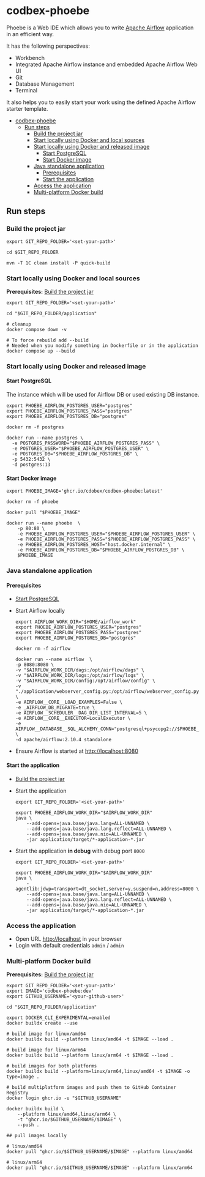 # codbex-phoebe

Phoebe is a Web IDE which allows you to write [Apache Airflow](https://airflow.apache.org/) application in an efficient
way.

It has the following perspectives:

- Workbench
- Integrated Apache Airflow instance and embedded Apache Airflow Web UI
- Git
- Database Management
- Terminal

It also helps you to easily start your work using the defined Apache Airflow starter template.

<!-- TOC -->

* [codbex-phoebe](#codbex-phoebe)
    * [Run steps](#run-steps)
        * [Build the project jar](#build-the-project-jar)
        * [Start locally using Docker and local sources](#start-locally-using-docker-and-local-sources)
        * [Start locally using Docker and released image](#start-locally-using-docker-and-released-image)
            * [Start PostgreSQL](#start-postgresql)
            * [Start Docker image](#start-docker-image)
        * [Java standalone application](#java-standalone-application)
            * [Prerequisites](#prerequisites)
            * [Start the application](#start-the-application)
        * [Access the application](#access-the-application)
        * [Multi-platform Docker build](#multi-platform-docker-build)

<!-- TOC -->

## Run steps

### Build the project jar

```shell
export GIT_REPO_FOLDER='<set-your-path>'

cd $GIT_REPO_FOLDER

mvn -T 1C clean install -P quick-build
```

### Start locally using Docker and local sources

__Prerequisites:__ [Build the project jar](#build-the-project-jar)

  ```shell
  export GIT_REPO_FOLDER='<set-your-path>'

  cd "$GIT_REPO_FOLDER/application"
  
  # cleanup
  docker compose down -v
  
  # To force rebuild add --build
  # Needed when you modify something in Dockerfile or in the application
  docker compose up --build
  ```

### Start locally using Docker and released image

#### Start PostgreSQL

The instance which will be used for Airflow DB or used existing DB instance.

```shell
export PHOEBE_AIRFLOW_POSTGRES_USER="postgres"
export PHOEBE_AIRFLOW_POSTGRES_PASS="postgres"
export PHOEBE_AIRFLOW_POSTGRES_DB="postgres"

docker rm -f postgres

docker run --name postgres \
  -e POSTGRES_PASSWORD="$PHOEBE_AIRFLOW_POSTGRES_PASS" \
  -e POSTGRES_USER="$PHOEBE_AIRFLOW_POSTGRES_USER" \
  -e POSTGRES_DB="$PHOEBE_AIRFLOW_POSTGRES_DB" \
  -p 5432:5432 \
  -d postgres:13
```

#### Start Docker image

```shell
export PHOEBE_IMAGE='ghcr.io/cdobex/codbex-phoebe:latest'

docker rm -f phoebe

docker pull "$PHOEBE_IMAGE"

docker run --name phoebe  \
    -p 80:80 \
    -e PHOEBE_AIRFLOW_POSTGRES_USER="$PHOEBE_AIRFLOW_POSTGRES_USER" \
    -e PHOEBE_AIRFLOW_POSTGRES_PASS="$PHOEBE_AIRFLOW_POSTGRES_PASS" \
    -e PHOEBE_AIRFLOW_POSTGRES_HOST="host.docker.internal" \
    -e PHOEBE_AIRFLOW_POSTGRES_DB="$PHOEBE_AIRFLOW_POSTGRES_DB" \
    $PHOEBE_IMAGE
```

### Java standalone application

#### Prerequisites

- [Start PostgreSQL](#start-postgresql)

- Start Airflow locally
    ```shell
    export AIRFLOW_WORK_DIR="$HOME/airflow_work"
    export PHOEBE_AIRFLOW_POSTGRES_USER="postgres"
    export PHOEBE_AIRFLOW_POSTGRES_PASS="postgres"
    export PHOEBE_AIRFLOW_POSTGRES_DB="postgres"
    
    docker rm -f airflow
    
    docker run --name airflow  \
    -p 8080:8080 \
    -v "$AIRFLOW_WORK_DIR/dags:/opt/airflow/dags" \
    -v "$AIRFLOW_WORK_DIR/logs:/opt/airflow/logs" \
    -v "$AIRFLOW_WORK_DIR/config:/opt/airflow/config" \
    -v "./application/webserver_config.py:/opt/airflow/webserver_config.py" \
    -e AIRFLOW__CORE__LOAD_EXAMPLES=False \
    -e _AIRFLOW_DB_MIGRATE=true \
    -e AIRFLOW__SCHEDULER__DAG_DIR_LIST_INTERVAL=5 \
    -e AIRFLOW__CORE__EXECUTOR=LocalExecutor \
    -e AIRFLOW__DATABASE__SQL_ALCHEMY_CONN="postgresql+psycopg2://$PHOEBE_AIRFLOW_POSTGRES_USER:$PHOEBE_AIRFLOW_POSTGRES_PASS@host.docker.internal:5432/$PHOEBE_AIRFLOW_POSTGRES_DB" \
    -d apache/airflow:2.10.4 standalone
    ```
- Ensure Airflow is started at [http://localhost:8080](http://localhost:8080)

#### Start the application

- [Build the project jar](#build-the-project-jar)

- Start the application
    ```shell
    export GIT_REPO_FOLDER='<set-your-path>'
  
    export PHOEBE_AIRFLOW_WORK_DIR="$AIRFLOW_WORK_DIR"
    java \
        --add-opens=java.base/java.lang=ALL-UNNAMED \
        --add-opens=java.base/java.lang.reflect=ALL-UNNAMED \
        --add-opens=java.base/java.nio=ALL-UNNAMED \
        -jar application/target/*-application-*.jar
    ```

- Start the application **in debug** with debug port `8000`
    ```shell
    export GIT_REPO_FOLDER='<set-your-path>'
  
    export PHOEBE_AIRFLOW_WORK_DIR="$AIRFLOW_WORK_DIR"
    java \
        -agentlib:jdwp=transport=dt_socket,server=y,suspend=n,address=8000 \
        --add-opens=java.base/java.lang=ALL-UNNAMED \
        --add-opens=java.base/java.lang.reflect=ALL-UNNAMED \
        --add-opens=java.base/java.nio=ALL-UNNAMED \
        -jar application/target/*-application-*.jar
    ```

### Access the application

- Open URL [http://localhost](http://localhost) in your browser
- Login with default credentials `admin` / `admin`

### Multi-platform Docker build

__Prerequisites:__ [Build the project jar](#build-the-project-jar)

```shell
export GIT_REPO_FOLDER='<set-your-path>'
export IMAGE='codbex-phoebe:dev'
export GITHUB_USERNAME='<your-github-user>'

cd "$GIT_REPO_FOLDER/application"

export DOCKER_CLI_EXPERIMENTAL=enabled
docker buildx create --use

# build image for linux/amd64
docker buildx build --platform linux/amd64 -t $IMAGE --load .

# build image for linux/arm64
docker buildx build --platform linux/arm64 -t $IMAGE --load .

# build images for both platforms
docker buildx build --platform=linux/arm64,linux/amd64 -t $IMAGE -o type=image .

# build multiplatform images and push them to GitHub Container Registry
docker login ghcr.io -u "$GITHUB_USERNAME"

docker buildx build \
    --platform linux/amd64,linux/arm64 \
    -t "ghcr.io/$GITHUB_USERNAME/$IMAGE" \
    --push .
    
## pull images locally

# linux/amd64
docker pull "ghcr.io/$GITHUB_USERNAME/$IMAGE" --platform linux/amd64

# linux/arm64
docker pull "ghcr.io/$GITHUB_USERNAME/$IMAGE" --platform linux/arm64
```
